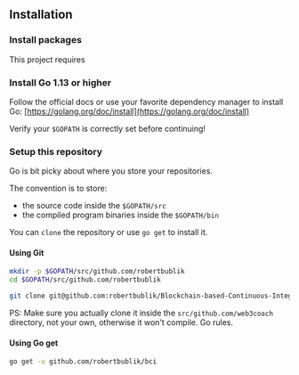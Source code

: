 ## Installation

### Install packages
This project requires

### Install Go 1.13 or higher
Follow the official docs or use your favorite dependency manager
to install Go: [https://golang.org/doc/install](https://golang.org/doc/install)

Verify your `$GOPATH` is correctly set before continuing!

### Setup this repository

Go is bit picky about where you store your repositories.

The convention is to store:
- the source code inside the `$GOPATH/src`
- the compiled program binaries inside the `$GOPATH/bin`

You can `clone` the repository or use `go get` to install it.

#### Using Git
```bash
mkdir -p $GOPATH/src/github.com/robertbublik
cd $GOPATH/src/github.com/robertbublik

git clone git@github.com:robertbublik/Blockchain-based-Continuous-Integration.git
```

PS: Make sure you actually clone it inside the `src/github.com/web3coach` directory, not your own, otherwise it won't compile. Go rules.

#### Using Go get
```bash
go get -u github.com/robertbublik/bci
```
